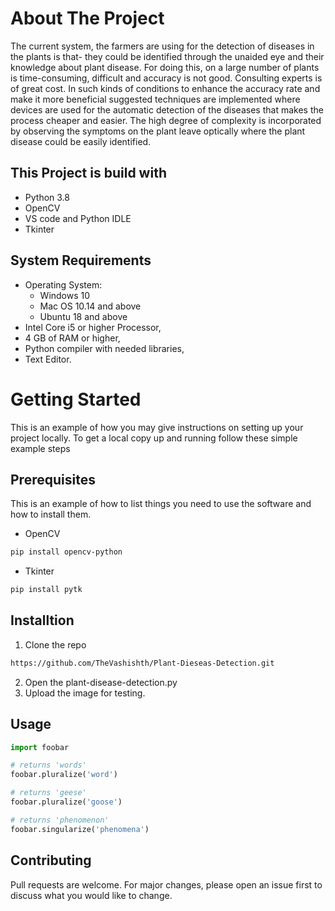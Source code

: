 # About The Project 

The current system, the farmers are using for the detection of diseases in the plants is that- they could be identified through the unaided eye and their knowledge about plant disease. For doing this, on a large number of plants is time-consuming, difficult and accuracy is not good. Consulting experts is of great cost. In such kinds of conditions to enhance the accuracy rate and make it more beneficial suggested techniques are implemented where devices are used for the automatic detection of the diseases that makes the process cheaper and easier. The high degree of complexity is incorporated by observing the symptoms on the plant leave optically where the plant disease could be easily identified. 

## This Project is build with 
- Python 3.8
- OpenCV
- VS code and Python IDLE
- Tkinter 

## System Requirements

- Operating System:
  - Windows 10
  - Mac OS 10.14 and above
  - Ubuntu 18 and above
- Intel Core i5 or higher Processor,
- 4 GB of RAM or higher,
- Python compiler with needed libraries,
- Text Editor.


# Getting Started

This is an example of how you may give instructions on setting up your project locally. To get a local copy up and running follow these simple example steps

## Prerequisites

This is an example of how to list things you need to use the software and how to install them.

- OpenCV 
```bash
pip install opencv-python
```
- Tkinter 
```bash
pip install pytk
```
## Installtion

1. Clone the repo
```bash
https://github.com/TheVashishth/Plant-Dieseas-Detection.git
```
2. Open the plant-disease-detection.py
3. Upload the image for testing.

## Usage

```python
import foobar

# returns 'words'
foobar.pluralize('word')

# returns 'geese'
foobar.pluralize('goose')

# returns 'phenomenon'
foobar.singularize('phenomena')
```

## Contributing
Pull requests are welcome. For major changes, please open an issue first to discuss what you would like to change.
